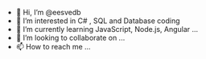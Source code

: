 - 👋 Hi, I’m @eesvedb
- 👀 I’m interested in C# , SQL and Database coding
- 🌱 I’m currently learning JavaScript, Node.js, Angular ...
- 💞️ I’m looking to collaborate on ...
- 📫 How to reach me ...

<!---
eesvedb/eesvedb is a ✨ special ✨ repository because its `README.md` (this file) appears on your GitHub profile.
You can click the Preview link to take a look at your changes.
--->
